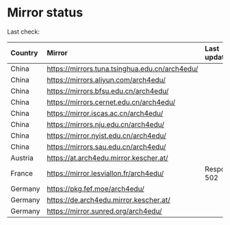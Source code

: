 <script src="./time.js"></script>
# Mirror status
Last check: <script type="text/javascript">localize(1732732318.9686513);</script>

|Country|Mirror|Last update|
|:------|:-----|:----------|
|China|https://mirrors.tuna.tsinghua.edu.cn/arch4edu/|<script type="text/javascript">localize(1732689854);</script>|
|China|https://mirrors.aliyun.com/arch4edu/|<script type="text/javascript">localize(1732689854);</script>|
|China|https://mirrors.bfsu.edu.cn/arch4edu/|<script type="text/javascript">localize(1732689854);</script>|
|China|https://mirrors.cernet.edu.cn/arch4edu/|<script type="text/javascript">localize(1732689854);</script>|
|China|https://mirror.iscas.ac.cn/arch4edu/|<script type="text/javascript">localize(1732689854);</script>|
|China|https://mirrors.nju.edu.cn/arch4edu/|<script type="text/javascript">localize(1732603509);</script>|
|China|https://mirror.nyist.edu.cn/arch4edu/|<script type="text/javascript">localize(1732689854);</script>|
|China|https://mirrors.sau.edu.cn/arch4edu/|<script type="text/javascript">localize(1729319991);</script>|
|Austria|https://at.arch4edu.mirror.kescher.at/|<script type="text/javascript">localize(1732689854);</script>|
|France|https://mirror.lesviallon.fr/arch4edu/|Response 502|
|Germany|https://pkg.fef.moe/arch4edu/|<script type="text/javascript">localize(1732689854);</script>|
|Germany|https://de.arch4edu.mirror.kescher.at/|<script type="text/javascript">localize(1732689854);</script>|
|Germany|https://mirror.sunred.org/arch4edu/|<script type="text/javascript">localize(1732689854);</script>|

<script src="./tablefilter/tablefilter.js"></script>
<script src="./table.js"></script>